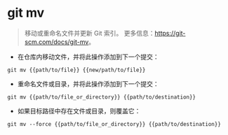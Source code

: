 # git mv

> 移动或重命名文件并更新 Git 索引。
> 更多信息：<https://git-scm.com/docs/git-mv>。

- 在仓库内移动文件，并将此操作添加到下一个提交：

`git mv {{path/to/file}} {{new/path/to/file}}`

- 重命名文件或目录，并将此操作添加到下一个提交：

`git mv {{path/to/file_or_directory}} {{path/to/destination}}`

- 如果目标路径中存在文件或目录，则覆盖它：

`git mv --force {{path/to/file_or_directory}} {{path/to/destination}}`